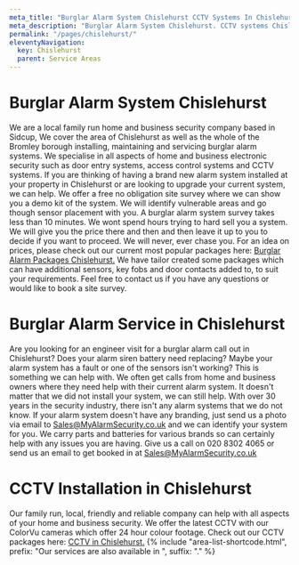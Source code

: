 ```yaml
---
meta_title: "Burglar Alarm System Chislehurst CCTV Systems In Chislehurst, - MyAlarm Security"
meta_description: "Burglar Alarm System Chislehurst. CCTV systems Chislehurst. Home Security Systems, Burglar Alarm Service Alarm Battery Chislehurst. Contact us  020 8302 4065"
permalink: "/pages/chislehurst/"
eleventyNavigation:
  key: Chislehurst
  parent: Service Areas
---
```


# Burglar Alarm System Chislehurst 

We are a local family run home and business security company based in Sidcup, We cover the area of Chislehurst as well as the whole of the Bromley borough installing, maintaining and servicing burglar alarm systems. We specialise in all aspects of home and business electronic security such as door entry systems, access control systems and CCTV systems. If you are thinking of having a brand new alarm system installed at your property in Chislehurst or are looking to upgrade your current system, we can help. We offer a free no obligation site survey where we can show you a demo kit of the system. We will identify vulnerable areas and go though sensor placement with you. A burglar alarm system survey takes less than 10 minutes. We wont spend hours trying to hard sell you a system. We will give you the price there and then and then leave it up to you to decide if you want to proceed. We will never, ever chase you. For an idea on prices, please check out our current most popular packages here: [Burglar Alarm Packages Chislehurst.](/categories/burglar-alarms/) We have tailor created some packages which can have additional sensors, key fobs and door contacts added to, to suit your requirements. Feel free to contact us if you have any questions or would like to book a site survey.

# Burglar Alarm Service in Chislehurst 

Are you looking for an engineer visit for a burglar alarm call out in Chislehurst? Does your alarm siren battery need replacing? Maybe your alarm system has a fault or one of the sensors isn\'t working? This is something we can help with. We often get calls from home and business owners where they need help with their current alarm system. It doesn\'t matter that we did not install your system, we can still help. With over 30 years in the security industry, there isn\'t any alarm systems that we do not know. If your alarm system doesn\'t have any branding, just send us a photo via email to <Sales@MyAlarmSecurity.co.uk> and we can identify your system for you. We carry parts and batteries for various brands so can certainly help with any issues you are having. Give us a call on 020 8302 4065 or send us an email to get booked in at Sales@MyAlarmSecurity.co.uk

# CCTV Installation in Chislehurst 

Our family run, local, friendly and reliable company can help with all aspects of your home and business security. We offer the latest CCTV with our ColorVu cameras which offer 24 hour colour footage. Check out our CCTV packages here: [CCTV in Chislehurst.](/categories/cctv/)
{% include "area-list-shortcode.html", prefix: "Our services are also available in ", suffix: "." %}
